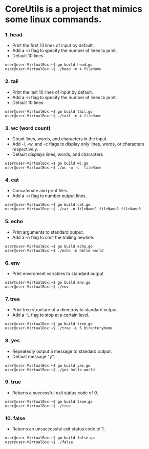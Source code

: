 # CoreUtils is a project that mimics some linux commands.

### 1. head

- Print the first 10 lines of input by default.
- Add a -n flag to specify the number of lines to print.
- Default 10 lines

```console
user@user-VirtualBox:~$ go build head.go
user@user-VirtualBox:~$ ./head -n 4 fileName
```

### 2. tail

- Print the last 10 lines of input by default.
- Add a -n flag to specify the number of lines to print.
- Default 10 lines

```console
user@user-VirtualBox:~$ go build tail.go
user@user-VirtualBox:~$ ./tail -n 4 fileName
```

### 3. wc (word count)

- Count lines, words, and characters in the input.
- Add -l, -w, and -c flags to display only lines, words, or characters respectively.
- Default displays lines, words, and characters

```console
user@user-VirtualBox:~$ go build wc.go
user@user-VirtualBox:~$ ./wc -w -c  fileName
```

### 4. cat

- Concatenate and print files.
- Add a -n flag to number output lines.

```console
user@user-VirtualBox:~$ go build cat.go
user@user-VirtualBox:~$ ./cat -n fileName1 fileName2 fileName3
```

### 5. echo

- Print arguments to standard output.
- Add a -n flag to omit the trailing newline.

```console
user@user-VirtualBox:~$ go build echo.go
user@user-VirtualBox:~$ ./echo -n hello world
```

### 6. env
- Print enviroment variables to standard output.

```console
user@user-VirtualBox:~$ go build env.go
user@user-VirtualBox:~$ ./env
```

### 7. tree

- Print tree structure of a directroy to standard output.
- Add a -L flag to stop at a certain level.

```console
user@user-VirtualBox:~$ go build tree.go
user@user-VirtualBox:~$ ./tree -L 5 DirectoryName
```

### 8. yes

- Repeatedly output a message to standard output.
- Default message "y".

```console
user@user-VirtualBox:~$ go build yes.go
user@user-VirtualBox:~$ ./yes hello world
```

### 9. true

- Returns a successful exit status code of 0.

```console
user@user-VirtualBox:~$ go build true.go
user@user-VirtualBox:~$ ./true 
```

### 10. false

- Returns an unsuccessful exit status code of 1.

```console
user@user-VirtualBox:~$ go build false.go
user@user-VirtualBox:~$ ./false
```